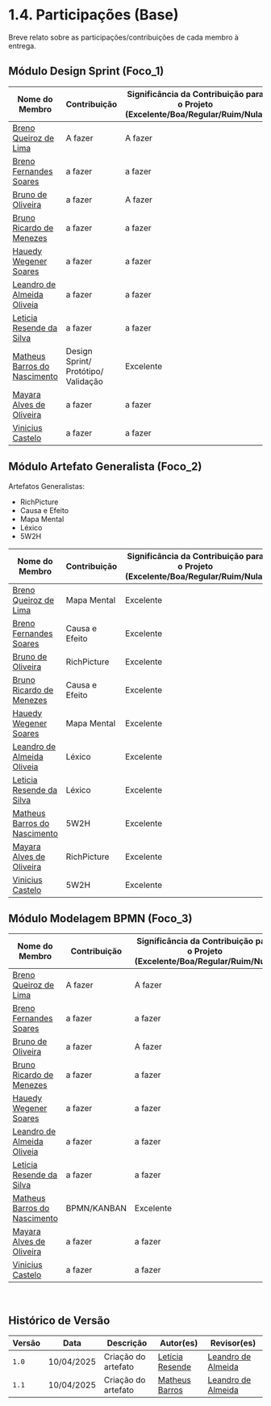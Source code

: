 # 1.4. Participações (Base)

Breve relato sobre as participações/contribuições de cada membro à entrega. 

## Módulo Design Sprint (Foco_1)


| Nome do Membro                                                         | Contribuição                                             | Significância da Contribuição para o Projeto (Excelente/Boa/Regular/Ruim/Nula) |
| ---------------------------------------------------------------------- | -------------------------------------------------------- | ------------------------------------------------------------------------------ |
| [Breno Queiroz de Lima](https://github.com/brenob6)   |  A fazer | A fazer      |
| [Breno Fernandes Soares](https://github.com/brenofrds)   |  a fazer  |  a fazer   |
| [Bruno de Oliveira]()  |  a fazer    |  A fazer  |
| [Bruno Ricardo de Menezes](https://github.com/EhOBruno)  |   a fazer    |   a fazer    |
| [Hauedy Wegener Soares](https://github.com/HauedyWS)      | a fazer | a fazer              |   
| [Leandro de Almeida Oliveia](https://github.com/leomitx10)          | a fazer | a fazer     |
| [Leticia Resende da Silva ](https://github.com/LeticiaResende23)     |  a fazer       |  a fazer  |
| [Matheus Barros do Nascimento](https://github.com/Ninja-Haiyai)      | Design Sprint/ Protótipo/ Validação    |     Excelente  |
| [Mayara Alves de Oliveira](https://github.com/Mayara-tech)   |   a fazer  | a fazer   |
| [Vinicius Castelo](https://github.com/Vini47)   |   a fazer | a fazer    |              


## Módulo Artefato Generalista (Foco_2)

Artefatos Generalistas:

- RichPicture
- Causa e Efeito
- Mapa Mental
- Léxico
- 5W2H

| Nome do Membro                                                         | Contribuição                                             | Significância da Contribuição para o Projeto (Excelente/Boa/Regular/Ruim/Nula) |
| ---------------------------------------------------------------------- | -------------------------------------------------------- | ------------------------------------------------------------------------------ |
| [Breno Queiroz de Lima](https://github.com/brenob6)  | Mapa Mental| Excelente  |
| [Breno Fernandes Soares](https://github.com/brenofrds) | Causa e Efeito  |  Excelente  |
| [Bruno de Oliveira]()                   | RichPicture  |  Excelente  |
| [Bruno Ricardo de Menezes](https://github.com/EhOBruno)   | Causa e Efeito  |  Excelente |
| [Hauedy Wegener Soares](https://github.com/HauedyWS)   | Mapa Mental |   Excelente  |                  
| [Leandro de Almeida Oliveia](https://github.com/leomitx10)  | Léxico |  Excelente   |
| [Leticia Resende da Silva ](https://github.com/LeticiaResende23) | Léxico  | Excelente |
| [Matheus Barros do Nascimento](https://github.com/Ninja-Haiyai)     |   5W2H  | Excelente   |
| [Mayara Alves de Oliveira](https://github.com/Mayara-tech)   |  RichPicture  | Excelente    |
| [Vinicius Castelo](https://github.com/Vini47)  | 5W2H | Excelente   |               


## Módulo Modelagem BPMN (Foco_3)


| Nome do Membro                                                         | Contribuição                                             | Significância da Contribuição para o Projeto (Excelente/Boa/Regular/Ruim/Nula) |
| ---------------------------------------------------------------------- | -------------------------------------------------------- | ------------------------------------------------------------------------------ |
| [Breno Queiroz de Lima](https://github.com/brenob6)  | A fazer | A fazer   |
| [Breno Fernandes Soares](https://github.com/brenofrds)  | a fazer  |  a fazer   |
| [Bruno de Oliveira]()  |     a fazer        |   A fazer  |
| [Bruno Ricardo de Menezes](https://github.com/EhOBruno)    | a fazer      |     a fazer       |
| [Hauedy Wegener Soares](https://github.com/HauedyWS)     | a fazer | a fazer    |        
| [Leandro de Almeida Oliveia](https://github.com/leomitx10) | a fazer | a fazer  |
| [Leticia Resende da Silva ](https://github.com/LeticiaResende23)  |  a fazer    |  a fazer     |
| [Matheus Barros do Nascimento](https://github.com/Ninja-Haiyai)    |  BPMN/KANBAN   |   Excelente    |
| [Mayara Alves de Oliveira](https://github.com/Mayara-tech)   | a fazer  | a fazer   |
| [Vinicius Castelo](https://github.com/Vini47)  |  a fazer | a fazer  |


<br>

## **Histórico de Versão**


| Versão | Data | Descrição | Autor(es) | Revisor(es) |
| ------ | ---- | --------- | --------- | ---------- |
| `1.0`  | 10/04/2025 | Criação do artefato | [Letícia Resende](https://github.com/LeticiaResende23) | [Leandro de Almeida](https://github.com/leomitx10)|
| `1.1`  | 10/04/2025 | Criação do artefato | [Matheus Barros](https://github.com/Ninja-Haiyai) | [Leandro de Almeida](https://github.com/leomitx10)|